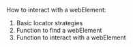 How to interact with a webElement:

1. Basic locator strategies
2. Function to find a webElement
3. Function to interact with a webElement
